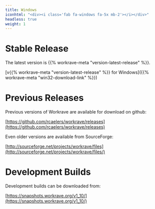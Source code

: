 ```yaml
---
title: Windows
iconhtml: "<div><i class='fab fa-windows fa-5x mb-2'></i></div>"
headless: true
weight: 1
---
```

# Stable Release

The latest version is {{% workrave-meta "version-latest-release" %}}.

[v{{% workrave-meta "version-latest-release" %}} for Windows]({{% workrave-meta "win32-download-link" %}})

# Previous Releases

Previous versions of Workrave are available for download on github:

[https://github.com/rcaelers/workrave/releases](https://github.com/rcaelers/workrave/releases)

Even older versions are available from SourceForge:

[http://sourceforge.net/projects/workrave/files](http://sourceforge.net/projects/workrave/files/)

# Development Builds

Development builds can be downloaded from:

[https://snapshots.workrave.org/v1_10/](https://snapshots.workrave.org/v1_10/)
